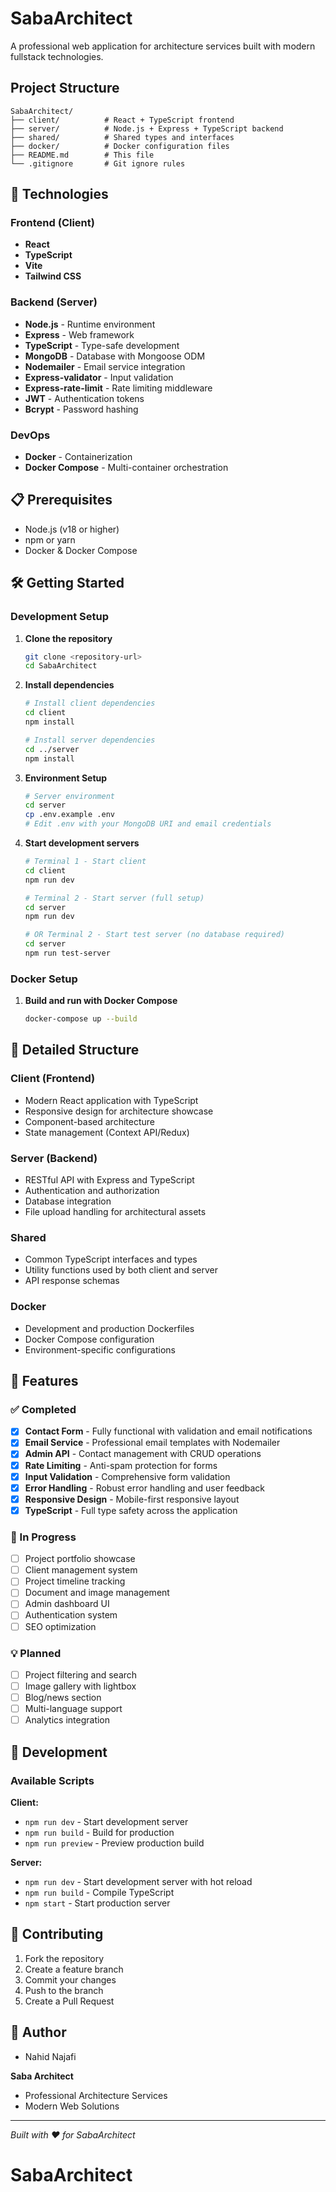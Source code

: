 # SabaArchitect

A professional web application for architecture services built with modern fullstack technologies.

##  Project Structure

```
SabaArchitect/
├── client/          # React + TypeScript frontend
├── server/          # Node.js + Express + TypeScript backend
├── shared/          # Shared types and interfaces
├── docker/          # Docker configuration files
├── README.md        # This file
└── .gitignore       # Git ignore rules
```

## 🚀 Technologies

### Frontend (Client)
- **React** 
- **TypeScript** 
- **Vite**
- **Tailwind CSS** 

### Backend (Server)
- **Node.js** - Runtime environment
- **Express** - Web framework
- **TypeScript** - Type-safe development
- **MongoDB** - Database with Mongoose ODM
- **Nodemailer** - Email service integration
- **Express-validator** - Input validation
- **Express-rate-limit** - Rate limiting middleware
- **JWT** - Authentication tokens
- **Bcrypt** - Password hashing 

### DevOps
- **Docker** - Containerization
- **Docker Compose** - Multi-container orchestration

## 📋 Prerequisites

- Node.js (v18 or higher)
- npm or yarn
- Docker & Docker Compose

## 🛠️ Getting Started

### Development Setup

1. **Clone the repository**
   ```bash
   git clone <repository-url>
   cd SabaArchitect
   ```

2. **Install dependencies**
   ```bash
   # Install client dependencies
   cd client
   npm install
   
   # Install server dependencies
   cd ../server
   npm install
   ```

3. **Environment Setup**
   ```bash
   # Server environment
   cd server
   cp .env.example .env
   # Edit .env with your MongoDB URI and email credentials
   ```

4. **Start development servers**
   ```bash
   # Terminal 1 - Start client
   cd client
   npm run dev
   
   # Terminal 2 - Start server (full setup)
   cd server
   npm run dev
   
   # OR Terminal 2 - Start test server (no database required)
   cd server
   npm run test-server
   ```

### Docker Setup

1. **Build and run with Docker Compose**
   ```bash
   docker-compose up --build
   ```

## 📁 Detailed Structure

### Client (Frontend)
- Modern React application with TypeScript
- Responsive design for architecture showcase
- Component-based architecture
- State management (Context API/Redux)

### Server (Backend)
- RESTful API with Express and TypeScript
- Authentication and authorization
- Database integration
- File upload handling for architectural assets

### Shared
- Common TypeScript interfaces and types
- Utility functions used by both client and server
- API response schemas

### Docker
- Development and production Dockerfiles
- Docker Compose configuration
- Environment-specific configurations

## 🎯 Features

### ✅ Completed
- [x] **Contact Form** - Fully functional with validation and email notifications
- [x] **Email Service** - Professional email templates with Nodemailer
- [x] **Admin API** - Contact management with CRUD operations
- [x] **Rate Limiting** - Anti-spam protection for forms
- [x] **Input Validation** - Comprehensive form validation
- [x] **Error Handling** - Robust error handling and user feedback
- [x] **Responsive Design** - Mobile-first responsive layout
- [x] **TypeScript** - Full type safety across the application

### 🚧 In Progress
- [ ] Project portfolio showcase
- [ ] Client management system
- [ ] Project timeline tracking
- [ ] Document and image management
- [ ] Admin dashboard UI
- [ ] Authentication system
- [ ] SEO optimization

### 💡 Planned
- [ ] Project filtering and search
- [ ] Image gallery with lightbox
- [ ] Blog/news section
- [ ] Multi-language support
- [ ] Analytics integration

## 🔧 Development

### Available Scripts

**Client:**
- `npm run dev` - Start development server
- `npm run build` - Build for production
- `npm run preview` - Preview production build

**Server:**
- `npm run dev` - Start development server with hot reload
- `npm run build` - Compile TypeScript
- `npm start` - Start production server

## 📝 Contributing

1. Fork the repository
2. Create a feature branch
3. Commit your changes
4. Push to the branch
5. Create a Pull Request



## 👤 Author
- Nahid Najafi 

**Saba Architect**
- Professional Architecture Services
- Modern Web Solutions

---

*Built with ❤️ for SabaArchitect*
# SabaArchitect
